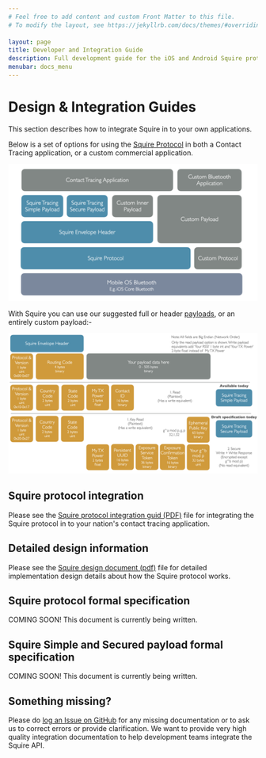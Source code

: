 ```yaml
---
# Feel free to add content and custom Front Matter to this file.
# To modify the layout, see https://jekyllrb.com/docs/themes/#overriding-theme-defaults

layout: page
title: Developer and Integration Guide
description: Full development guide for the iOS and Android Squire protocol and provided sample payloads
menubar: docs_menu
---
```


# Design & Integration Guides

This section describes how to integrate Squire in to your own applications.

Below is a set of options for using the [Squire Protocol](/protocol) in both a Contact Tracing application, or a custom
commercial application.

![Protocol and Payload layers diagram](/images/SquireProtocolStack.png)

With Squire you can use our suggested full or header [payloads](/payload), or an entirely custom payload:-

![Squire Payload Contents](/images/SquirePayloads.png)

## Squire protocol integration

Please see the [Squire protocol integration guid (PDF)](/documents/IntegrationGuide.pdf) file for integrating
the Squire protocol in to your nation's contact tracing application.

## Detailed design information

Please see the [Squire design document (pdf)](/documents/SquireProximityDetectionSolutionDesign.pdf) file
for detailed implementation design details about how the Squire protocol works.

## Squire protocol formal specification

COMING SOON! This document is currently being written.

## Squire Simple and Secured payload formal specification

COMING SOON! This document is currently being written.

## Something missing?

Please do [log an Issue on GitHub](https://github.com/vmware/squire/issues) for any missing documentation
or to ask us to correct errors or provide clarification. We want to provide very high quality integration
documentation to help development teams integrate the Squire API.